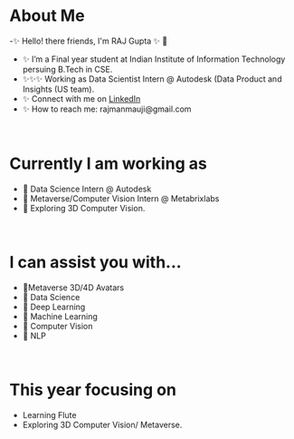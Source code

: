  <h1> About Me</h1>
 <p title=About Me>
-✨ Hello! there friends, I'm RAJ Gupta ✨ 👋 
<!-- <img align="right" width="400" height="200" src="https://media.giphy.com/media/sGsOdL0YWYK0xSvARV/giphy.gif">      -->
 
<ul>
<li>✨ I’m  a Final year student at Indian Institute of Information Technology persuing B.Tech in CSE. </li>
 <li> ✨✨✨ Working as Data Scientist Intern @ Autodesk (Data Product and Insights (US team). </li>
<li>✨ Connect with me on <a href="https://www.linkedin.com/in/raj-gupta-8a2a95194">LinkedIn </a></li>
<li> ✨ How to reach me: rajmanmauji@gmail.com </li>
 </ul> </p> 
 
 <br>
 
 <h1> Currently I am working as</h1>
  <p title= What i love?>
 <ul>
  <li>  🌱  Data Science Intern @ Autodesk </li> 
<li>  🌱  Metaverse/Computer Vision Intern @ Metabrixlabs </li>  
<li>  🌱  Exploring 3D Computer Vision. </li> 
 </ul>
 </p>
 <br> 

   <h1> I can assist you with...</h1>
  <p title=I can assist you with...>
<!--  <img align="right" width="300" height="150" src="https://media.giphy.com/media/l4pTsNgkamxfk2ZLq/giphy.gif"> -->
 <ul>
   <li>  💬Metaverse 3D/4D Avatars</li>
 <li>  💬 Data Science </li>
  <li>  💬 Deep Learning </li>
 <li> 💬 Machine Learning </li>
   <li> 💬 Computer Vision </li>
  <li> 💬 NLP </li>
  </ul>
</p>


<br> 
  <h1> This year focusing on</h1>
  <p title=Currently >
  <ul> 
  <li> Learning Flute </li>
   <li> Exploring 3D Computer Vision/ Metaverse.  </li>

</ul>
</p>
<br>  <br>  


